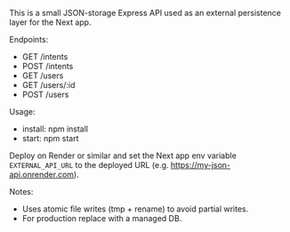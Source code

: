 This is a small JSON-storage Express API used as an external persistence layer for the Next app.

Endpoints:
- GET /intents
- POST /intents
- GET /users
- GET /users/:id
- POST /users

Usage:
- install: npm install
- start: npm start

Deploy on Render or similar and set the Next app env variable `EXTERNAL_API_URL` to the deployed URL (e.g. https://my-json-api.onrender.com).

Notes:
- Uses atomic file writes (tmp + rename) to avoid partial writes.
- For production replace with a managed DB.
